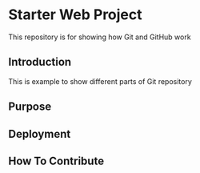 # Starter Web Project

This repository is for showing how Git and GitHub work

## Introduction

This is example to show different parts of Git repository

## Purpose

## Deployment

## How To Contribute